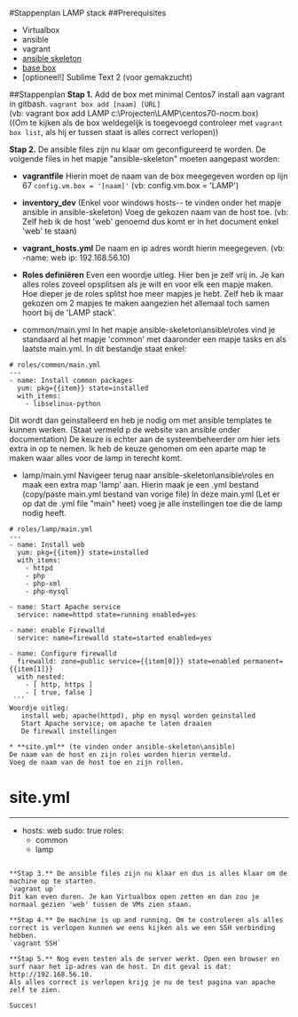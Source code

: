 #Stappenplan LAMP stack
##Prerequisites
  * Virtualbox
  * ansible
  * vagrant
  * [ansible skeleton](https://github.com/bertvv/ansible-skeleton)
  * [base box](https://www.dropbox.com/s/gmvwuv2rwn8mb4u/centos70-nocm.box?dl=0)
  * [optioneel!] Sublime Text 2 (voor gemakzucht)

##Stappenplan
**Stap 1.** Add de box met minimal Centos7 install aan vagrant in gitbash.
	`vagrant box add [naam] [URL]`  
	(vb: vagrant box add LAMP c:\\Projecten\\LAMP\\centos70-nocm.box)  
	((Om te kijken als de box weldegelijk is toegevoegd controleer met `vagrant box list`, als hij er tussen staat is alles correct verlopen))

**Stap 2.** De ansible files zijn nu klaar om geconfigureerd te worden.
De volgende files in het mapje "ansible-skeleton" moeten aangepast worden:
  * **vagrantfile**
Hierin moet de naam van de box meegegeven worden op lijn 67 `config.vm.box = '[naam]'`
  (vb:  config.vm.box = 'LAMP')  

  * **inventory_dev** (Enkel voor windows hosts-- te vinden onder het mapje ansible in ansible-skeleton)
Voeg de gekozen naam van de host toe.
(vb: Zelf heb ik de host 'web' genoemd dus komt er in het document enkel 'web' te staan)

  * **vagrant_hosts.yml**
De naam en ip adres wordt hierin meegegeven.
(vb: -name: web
      ip: 192.168.56.10)

  * **Roles definiëren**
Even een woordje uitleg. Hier ben je zelf vrij in. Je kan alles roles zoveel opsplitsen als je wilt en voor elk een mapje maken. Hoe dieper je de roles splitst hoe meer mapjes je hebt. Zelf heb ik maar gekozen om 2 mapjes te maken aangezien het allemaal toch samen hoort bij de 'LAMP stack'.
   * common/main.yml
   In het mapje ansible-skeleton\ansible\roles vind je standaard al het mapje 'common' met daaronder een mapje tasks en als     laatste main.yml.
   In dit bestandje staat enkel:
   ```
   # roles/common/main.yml
   ---
   - name: Install common packages
     yum: pkg={{item}} state=installed
     with_items:
       - libselinux-python
   ```
   Dit wordt dan geinstalleerd en heb je nodig om met ansible templates te kunnen werken. (Staat vermeld p de website van   ansible onder documentation)
   De keuze is echter aan de systeembeheerder om hier iets extra in op te nemen. Ik heb de keuze genomen om een aparte map te    maken waar alles voor de lamp in terecht komt.

   * lamp/main.yml
   Navigeer terug naar ansible-skeleton\ansible\roles en maak een extra map 'lamp' aan. Hierin maak je een .yml bestand      (copy/paste main.yml bestand van vorige file)
   In deze main.yml (Let er op dat de .yml file "main" heet) voeg je alle instellingen toe die de lamp nodig heeft.
   ```
   # roles/lamp/main.yml
   ---
   - name: Install web
     yum: pkg={{item}} state=installed
     with_items:
       - httpd
       - php
       - php-xml
       - php-mysql

   - name: Start Apache service
     service: name=httpd state=running enabled=yes

   - name: enable Firewalld
     service: name=firewalld state=started enabled=yes

   - name: Configure firewalld
     firewalld: zone=public service={{item[0]}} state=enabled permanent={{item[1]}}
     with_nested:
       - [ http, https ]
       - [ true, false ]
    ```
   Woordje uitleg:  
      install web; apache(httpd), php en mysql worden geinstalled  
      Start Apache service; om apache te laten draaien  
      De firewall instellingen

   * **site.yml** (te vinden onder ansible-skeleton\ansible)
   De naam van de host en zijn roles worden hierin vermeld.
   Voeg de naam van de host toe en zijn rollen.
   ```
   # site.yml
   ---
   - hosts: web
     sudo: true
     roles:
       - common
       - lamp
   ```

**Stap 3.** De ansible files zijn nu klaar en dus is alles klaar om de machine op te starten.
`vagrant up`
Dit kan even duren. Je kan Virtualbox open zetten en dan zou je normaal gezien 'web' tussen de VMs zien staan.

**Stap 4.** De machine is up and running. Om te controleren als alles correct is verlopen kunnen we eens kijken als we een SSH verbinding hebben.
 `vagrant SSH`

**Stap 5.** Nog even testen als de server werkt. Open een browser en surf naar het ip-adres van de host. In dit geval is dat: http://192.168.56.10.
Als alles correct is verlopen krijg je nu de test pagina van apache zelf te zien.

Succes!

